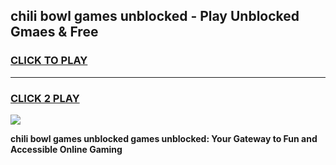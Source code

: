 
## chili bowl games unblocked - Play Unblocked Gmaes & Free
<h3>
<a href="https://news.freeplayer.one?title=chili_bowl_games_unblocked&ref=23F">CLICK TO PLAY</a></h3>
<hr>

<h3>
<a href="https://news.freeplayer.one?title=chili_bowl_games_unblocked&ref=23F">CLICK 2 PLAY</a>
  
</h3>

<a href="https://news.freeplayer.one?title=chili_bowl_games_unblocked&ref=23F/"><img src="https://clearcache.store/games.png"></a>


**chili bowl games unblocked games unblocked: Your Gateway to Fun and Accessible Online Gaming**
